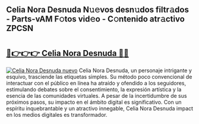 ## Celia Nora Desnuda N𝚞𝚎vos desn𝚞dos filtr𝚊dos - Parts-vAM F𝚘tos vid𝚎o - C𝚘ntenido atr𝚊ctivo ZPCSN

# <h2><a href="http://mb8w71.tromn.icu/?c=Celia+Nora+Desnuda">🔗👉👉👉 Celia Nora Desnuda 🔗🔗</a></h2>

[![Celia Nora Desnuda nuevo](https://i.imgur.com/pEAQMta.gif)](http://mb8w71.tromn.icu/?c=Celia+Nora+Desnuda)
Celia Nora Desnuda, un personaje intrigante y esquivo, trasciende las etiquetas simples. Su método poco convencional de interactuar con el público en línea ha atraído y ofendido a los seguidores, estimulando debates sobre el consentimiento, la expresión artística y la esencia de las comunidades virtuales. A pesar de la incertidumbre de sus próximos pasos, su impacto en el ámbito digital es significativo. Con un espíritu inquebrantable y un atractivo innegable, Celia Nora Desnuda impact en los medios digitales es transformador.
